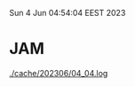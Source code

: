 Sun  4 Jun 04:54:04 EEST 2023
# JAM
<a href='./cache/202306/04_04.log'>./cache/202306/04_04.log</a>
